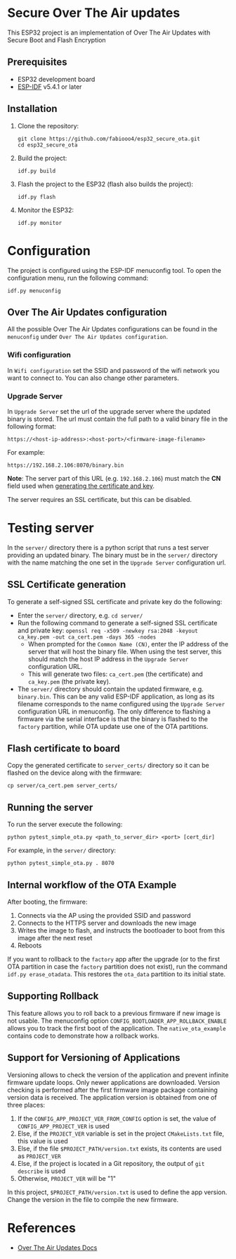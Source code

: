 # Secure Over The Air updates

This ESP32 project is an implementation of Over The Air Updates with Secure Boot
and Flash Encryption

## Prerequisites

- ESP32 development board
- [ESP-IDF](https://docs.espressif.com/projects/esp-idf/en/v5.4.1/esp32/get-started/index.html#ide) v5.4.1 or later

## Installation

1. Clone the repository:
   ```
   git clone https://github.com/fabiooo4/esp32_secure_ota.git
   cd esp32_secure_ota
   ```
2. Build the project:
   ```
   idf.py build
   ```
3. Flash the project to the ESP32 (flash also builds the project):
   ```
   idf.py flash
   ```
4. Monitor the ESP32:
   ```
   idf.py monitor
   ```

# Configuration

The project is configured using the ESP-IDF menuconfig tool. To open the
configuration menu, run the following command:

```
idf.py menuconfig
```

## Over The Air Updates configuration

All the possible Over The Air Updates configurations can be found in the `menuconfig`
under `Over The Air Updates configuration`.

### Wifi configuration

In `Wifi configuration` set the SSID and password of the wifi network
you want to connect to. You can also change other parameters.

### Upgrade Server

In `Upgrade Server` set the url of the upgrade server where the updated binary is stored.
The url must contain the full path to a valid binary file in the following format:
```
https://<host-ip-address>:<host-port>/<firmware-image-filename>
```
For example:
```
https://192.168.2.106:8070/binary.bin
```

**Note**: The server part of this URL (e.g. `192.168.2.106`) must match the **CN** field used
when [generating the certificate and key](#ssl-certificate-generation).

The server requires an SSL certificate, but this can be disabled.

# Testing server

In the `server/` directory there is a python script that runs a test server providing an
updated binary. The binary must be in the `server/` directory with the name matching
the one set in the `Upgrade Server` configuration url.

## SSL Certificate generation
To generate a self-signed SSL certificate and private key do the following:
- Enter the `server/` directory, e.g. `cd server/`
- Run the following command to generate a self-signed SSL certificate and private key:
`openssl req -x509 -newkey rsa:2048 -keyout ca_key.pem -out ca_cert.pem -days 365 -nodes`
  - When prompted for the `Common Name (CN)`, enter the IP address of the server that will host the binary file.
  When using the test server, this should match the host IP address in the `Upgrade Server` configuration URL.
  - This will generate two files: `ca_cert.pem` (the certificate) and `ca_key.pem` (the private key).
- The `server/` directory should contain the updated firmware, e.g. `binary.bin`. This can be any valid ESP-IDF
  application, as long as its filename corresponds to the name configured using the `Upgrade Server` configuration URL
  in menuconfig. The only difference to flashing a firmware via the serial interface is that the binary is flashed to
  the `factory` partition, while OTA update use one of the OTA partitions.

## Flash certificate to board
Copy the generated certificate to `server_certs/` directory so it can be flashed on the device along with
the firmware:
```
cp server/ca_cert.pem server_certs/
```

## Running the server
To run the server execute the following:

```
python pytest_simple_ota.py <path_to_server_dir> <port> [cert_dir]
```
For example, in the `server/` directory:

```
python pytest_simple_ota.py . 8070
```

## Internal workflow of the OTA Example

After booting, the firmware:

1. Connects via the AP using the provided SSID and password
2. Connects to the HTTPS server and downloads the new image
3. Writes the image to flash, and instructs the bootloader to boot from this image after the next reset
4. Reboots

If you want to rollback to the `factory` app after the upgrade (or to the first OTA partition in case the `factory` partition does not exist), run the command `idf.py erase_otadata`. This restores the `ota_data` partition to its initial state.

## Supporting Rollback

This feature allows you to roll back to a previous firmware if new image is not usable. The menuconfig option
`CONFIG_BOOTLOADER_APP_ROLLBACK_ENABLE` allows you to track the first boot of the application.
The ``native_ota_example`` contains code to demonstrate how a rollback works.

## Support for Versioning of Applications

Versioning allows to check the version of the application and prevent infinite
firmware update loops. Only newer applications are downloaded. Version checking is performed after the first firmware 
image package containing version data is received. The application version is obtained from one of three places:

1. If the `CONFIG_APP_PROJECT_VER_FROM_CONFIG` option is set, the value of `CONFIG_APP_PROJECT_VER` is used
2. Else, if the ``PROJECT_VER`` variable is set in the project `CMakeLists.txt` file, this value is used
3. Else, if the file ``$PROJECT_PATH/version.txt`` exists, its contents are used as ``PROJECT_VER``
4. Else, if the project is located in a Git repository, the output of ``git describe`` is used
5. Otherwise, ``PROJECT_VER`` will be "1"

In this project, ``$PROJECT_PATH/version.txt`` is used to define the app version.
Change the version in the file to compile the new firmware.

# References

- [Over The Air Updates Docs](https://docs.espressif.com/projects/esp-idf/en/stable/esp32/api-reference/system/ota.html)
